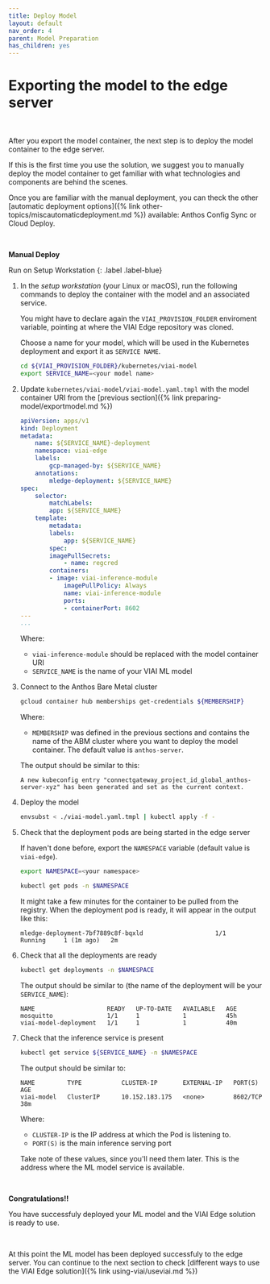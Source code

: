 ```yaml
---
title: Deploy Model
layout: default
nav_order: 4
parent: Model Preparation
has_children: yes
---
```

# Exporting the model to the edge server

<br>

After you export the model container, the next step is to deploy the model container to the edge server.

If this is the first time you use the solution, we suggest you to manually deploy the model container to get familiar with what technologies and components are behind the scenes.

Once you are familiar with the manual deployment, you can theck the other [automatic deployment options]({% link other-topics/miscautomaticdeployment.md %}) available: Anthos Config Sync or Cloud Deploy.

<br>

__Manual Deploy__

Run on Setup Workstation
{: .label .label-blue}

1. In the *setup workstation* (your Linux or macOS), run the following commands to deploy the container with the model and an associated service.

    You might have to declare again the `VIAI_PROVISION_FOLDER` enviroment variable, pointing at where the VIAI Edge repository was cloned.

    Choose a name for your model, which will be used in the Kubernetes deployment and export it as `SERVICE NAME`.

    ```bash
    cd ${VIAI_PROVISION_FOLDER}/kubernetes/viai-model
    export SERVICE_NAME=<your model name>
    ```

2. Update `kubernetes/viai-model/viai-model.yaml.tmpl` with the model container URI from the [previous section]({% link preparing-model/exportmodel.md %})

    ```yaml
    apiVersion: apps/v1
    kind: Deployment
    metadata:
        name: ${SERVICE_NAME}-deployment
        namespace: viai-edge
        labels:
            gcp-managed-by: ${SERVICE_NAME}
        annotations:
            mledge-deployment: ${SERVICE_NAME}
    spec:
        selector:
            matchLabels:
            app: ${SERVICE_NAME}
        template:
            metadata:
            labels:
                app: ${SERVICE_NAME}
            spec:
            imagePullSecrets:
                - name: regcred
            containers:
            - image: viai-inference-module
                imagePullPolicy: Always
                name: viai-inference-module
                ports:
                - containerPort: 8602
    ---
    ...
    ```

    Where:

    * `viai-inference-module` should be replaced with the model container URI
    * `SERVICE_NAME` is the name of your VIAI ML model

3. Connect to the Anthos Bare Metal cluster

    ```bash
    gcloud container hub memberships get-credentials ${MEMBERSHIP}
    ```

    Where:

    * `MEMBERSHIP` was defined in the previous sections and contains the name of the ABM cluster where you want to deploy the model container. The default value is `anthos-server`.

    The output should be similar to this:

    ```text
    A new kubeconfig entry "connectgateway_project_id_global_anthos-server-xyz" has been generated and set as the current context.
    ```

4. Deploy the model

    ```bash
    envsubst < ./viai-model.yaml.tmpl | kubectl apply -f -
    ```

5. Check that the deployment pods are being started in the edge server

    If haven't done before, export the `NAMESPACE` variable (default value is `viai-edge`).

    ```bash
    export NAMESPACE=<your namespace>

    kubectl get pods -n $NAMESPACE
    ```

    It might take a few minutes for the container to be pulled from the registry. When the deployment pod is ready, it will appear in the output like this:

    ```text
    mledge-deployment-7bf7889c8f-bqxld                    1/1     Running     1 (1m ago)   2m
    ```

6. Check that all the deployments are ready

    ```bash
    kubectl get deployments -n $NAMESPACE
    ```

    The output should be similar to (the name of the deployment will be your `SERVICE_NAME`):

    ```text
    NAME                    READY   UP-TO-DATE   AVAILABLE   AGE
    mosquitto               1/1     1            1           45h
    viai-model-deployment   1/1     1            1           40m
    ```

7. Check that the inference service is present

    ```bash
    kubectl get service ${SERVICE_NAME} -n $NAMESPACE
    ```

    The output should be similar to:

    ```text
    NAME         TYPE           CLUSTER-IP       EXTERNAL-IP   PORT(S)          AGE
    viai-model   ClusterIP      10.152.183.175   <none>        8602/TCP         38m
    ```

    Where:

    * `CLUSTER-IP` is the IP address at which the Pod is listening to.
    * `PORT(S)`  is the main inference serving port

    Take note of these values, since you'll need them later. This is the address where the ML model service is available.

<br>

__Congratulations!!__

You have successfuly deployed your ML model and the VIAI Edge solution is ready to use.

<br>

At this point the ML model has been deployed successfuly to the edge server. You can continue to the next section to check [different ways to use the VIAI Edge solution]({% link using-viai/useviai.md %})
